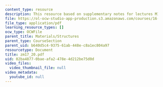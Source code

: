 ```yaml
---
content_type: resource
description: This resource based on supplementary notes for lectures M17-M20.
file: https://ol-ocw-studio-app-production.s3.amazonaws.com/courses/16-01-unified-engineering-i-ii-iii-iv-fall-2005-spring-2006/02ba48770baeafa2478e4d212be75d0d_zm17_20.pdf
file_type: application/pdf
learning_resource_types: []
ocw_type: OCWFile
parent_title: Materials/Structures
parent_type: CourseSection
parent_uid: b640d5c4-9375-61ab-448e-c8a1ec804a97
resourcetype: Document
title: zm17_20.pdf
uid: 02ba4877-0bae-afa2-478e-4d212be75d0d
video_files:
  video_thumbnail_file: null
video_metadata:
  youtube_id: null
---
```

